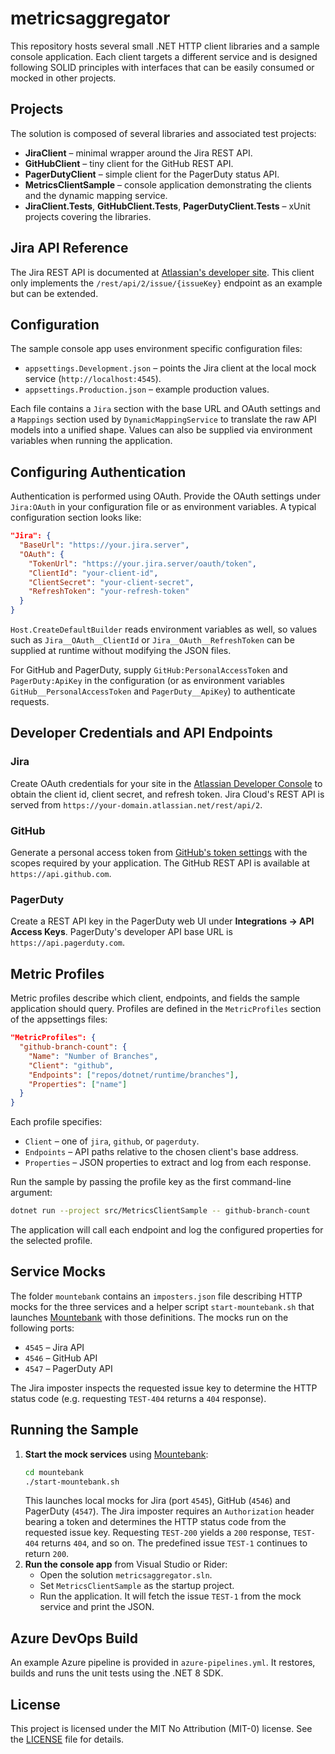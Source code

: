 # metricsaggregator

This repository hosts several small .NET HTTP client libraries and a sample console application. Each client targets a different service and is designed following SOLID principles with interfaces that can be easily consumed or mocked in other projects.

## Projects

The solution is composed of several libraries and associated test projects:

- **JiraClient** – minimal wrapper around the Jira REST API.
- **GitHubClient** – tiny client for the GitHub REST API.
- **PagerDutyClient** – simple client for the PagerDuty status API.
- **MetricsClientSample** – console application demonstrating the clients and the dynamic mapping service.
- **JiraClient.Tests**, **GitHubClient.Tests**, **PagerDutyClient.Tests** – xUnit projects covering the libraries.

## Jira API Reference

The Jira REST API is documented at [Atlassian's developer site](https://developer.atlassian.com/cloud/jira/platform/rest/v2/intro/). This client only implements the `/rest/api/2/issue/{issueKey}` endpoint as an example but can be extended.

## Configuration

The sample console app uses environment specific configuration files:

- `appsettings.Development.json` – points the Jira client at the local mock service (`http://localhost:4545`).
- `appsettings.Production.json` – example production values.

Each file contains a `Jira` section with the base URL and OAuth settings and a
`Mappings` section used by `DynamicMappingService` to translate the raw API
models into a unified shape. Values can also be supplied via environment
variables when running the application.

## Configuring Authentication

Authentication is performed using OAuth. Provide the OAuth settings under
`Jira:OAuth` in your configuration file or as environment variables. A typical
configuration section looks like:

```json
"Jira": {
  "BaseUrl": "https://your.jira.server",
  "OAuth": {
    "TokenUrl": "https://your.jira.server/oauth/token",
    "ClientId": "your-client-id",
    "ClientSecret": "your-client-secret",
    "RefreshToken": "your-refresh-token"
  }
}
```

`Host.CreateDefaultBuilder` reads environment variables as well, so values such
as `Jira__OAuth__ClientId` or `Jira__OAuth__RefreshToken` can be supplied at
runtime without modifying the JSON files.

For GitHub and PagerDuty, supply `GitHub:PersonalAccessToken` and `PagerDuty:ApiKey`
in the configuration (or as environment variables `GitHub__PersonalAccessToken`
and `PagerDuty__ApiKey`) to authenticate requests.

## Developer Credentials and API Endpoints

### Jira

Create OAuth credentials for your site in the
[Atlassian Developer Console](https://developer.atlassian.com/console/myapps/)
to obtain the client id, client secret, and refresh token. Jira Cloud's REST
API is served from `https://your-domain.atlassian.net/rest/api/2`.

### GitHub

Generate a personal access token from
[GitHub's token settings](https://github.com/settings/tokens) with the scopes
required by your application. The GitHub REST API is available at
`https://api.github.com`.

### PagerDuty

Create a REST API key in the PagerDuty web UI under
**Integrations → API Access Keys**. PagerDuty's developer API base URL is
`https://api.pagerduty.com`.

## Metric Profiles

Metric profiles describe which client, endpoints, and fields the sample
application should query. Profiles are defined in the `MetricProfiles`
section of the appsettings files:

```json
"MetricProfiles": {
  "github-branch-count": {
    "Name": "Number of Branches",
    "Client": "github",
    "Endpoints": ["repos/dotnet/runtime/branches"],
    "Properties": ["name"]
  }
}
```

Each profile specifies:

- `Client` – one of `jira`, `github`, or `pagerduty`.
- `Endpoints` – API paths relative to the chosen client's base address.
- `Properties` – JSON properties to extract and log from each response.

Run the sample by passing the profile key as the first command-line argument:

```bash
dotnet run --project src/MetricsClientSample -- github-branch-count
```

The application will call each endpoint and log the configured properties for
the selected profile.

## Service Mocks

The folder `mountebank` contains an `imposters.json` file describing HTTP mocks
for the three services and a helper script `start-mountebank.sh` that launches
[Mountebank](http://www.mbtest.org/) with those definitions. The mocks run on
the following ports:

- `4545` – Jira API
- `4546` – GitHub API
- `4547` – PagerDuty API

The Jira imposter inspects the requested issue key to determine the HTTP status
code (e.g. requesting `TEST-404` returns a `404` response).

## Running the Sample

1. **Start the mock services** using [Mountebank](http://www.mbtest.org/):
   ```bash
   cd mountebank
   ./start-mountebank.sh
   ```
   This launches local mocks for Jira (port `4545`), GitHub (`4546`) and
   PagerDuty (`4547`). The Jira imposter requires an `Authorization` header
   bearing a token and determines the HTTP status code from the requested issue
   key. Requesting `TEST-200` yields a `200` response, `TEST-404` returns `404`,
   and so on. The predefined issue `TEST-1` continues to return `200`.
2. **Run the console app** from Visual Studio or Rider:
   - Open the solution `metricsaggregator.sln`.
   - Set `MetricsClientSample` as the startup project.
   - Run the application. It will fetch the issue `TEST-1` from the mock service and print the JSON.

## Azure DevOps Build

An example Azure pipeline is provided in `azure-pipelines.yml`. It restores, builds and runs the unit tests using the .NET 8 SDK.


## License

This project is licensed under the MIT No Attribution (MIT-0) license. See the [LICENSE](LICENSE) file for details.
